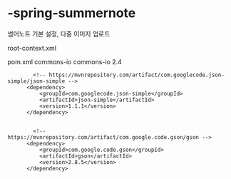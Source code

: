 # -spring-summernote

썸머노트 기본 설정, 다중 이미지 업로드

root-context.xml
      		<bean id="multipartResolver" class="org.springframework.web.multipart.commons.CommonsMultipartResolver">
		    <property name="maxUploadSize" value="100000000"/>
		    <property name="maxInMemorySize" value="100000000"/>
	    	</bean>
      
      
      
pom.xml
      		<!-- https://mvnrepository.com/artifact/commons-io/commons-io -->
		  <dependency>
			  <groupId>commons-io</groupId>
			  <artifactId>commons-io</artifactId>
			  <version>2.4</version>
		  </dependency>
      
      
      		<!-- https://mvnrepository.com/artifact/com.googlecode.json-simple/json-simple -->
		  <dependency>
			  <groupId>com.googlecode.json-simple</groupId>
			  <artifactId>json-simple</artifactId>
			  <version>1.1.1</version>
		  </dependency>
      
      
      		<!-- https://mvnrepository.com/artifact/com.google.code.gson/gson -->
		  <dependency>
			  <groupId>com.google.code.gson</groupId>
			  <artifactId>gson</artifactId>
			  <version>2.8.5</version>
		  </dependency>
      
      
